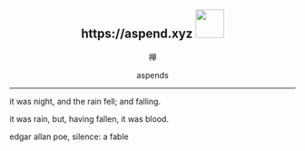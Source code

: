 <h2 align="center"> https://aspend.xyz <img src="https://media.giphy.com/media/mGcNjsfWAjY5AEZNw6/giphy.gif" width="50"></h2>

<p align="center">禅</p>
<p align="center">aspends</p>

---

it was night, and the rain fell; and falling.

it was rain, but, having fallen, it was blood.

edgar allan poe, silence: a fable


<!---
zenithxv/zenithxv is a ✨ special ✨ repository because its `README.md` (this file) appears on your GitHub profile.
You can click the Preview link to take a look at your changes.
--->
